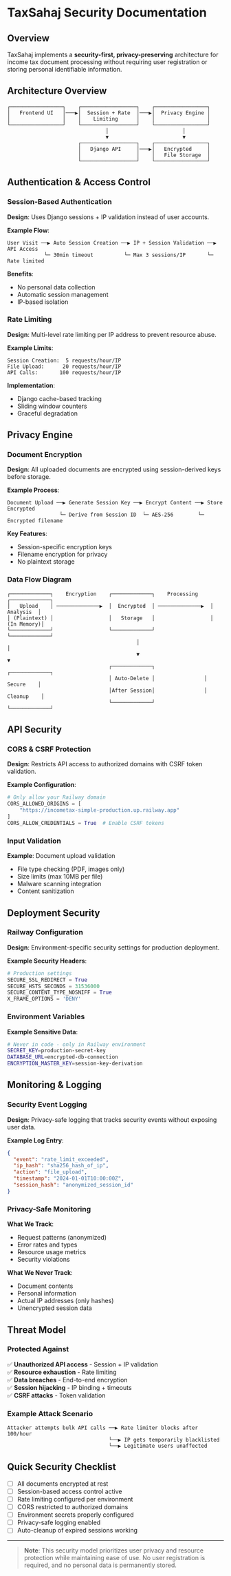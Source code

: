# TaxSahaj Security Documentation

## Overview

TaxSahaj implements a **security-first, privacy-preserving** architecture for income tax document processing without requiring user registration or storing personal identifiable information.

## Architecture Overview

```
┌─────────────────┐    ┌──────────────────┐    ┌─────────────────┐
│   Frontend UI   │───▶│  Session + Rate  │───▶│  Privacy Engine │
│                 │    │    Limiting      │    │                 │
└─────────────────┘    └──────────────────┘    └─────────────────┘
                                │                        │
                                ▼                        ▼
                       ┌──────────────────┐    ┌─────────────────┐
                       │   Django API     │───▶│   Encrypted     │
                       │                  │    │   File Storage  │
                       └──────────────────┘    └─────────────────┘
```

## Authentication & Access Control

### Session-Based Authentication
**Design**: Uses Django sessions + IP validation instead of user accounts.

**Example Flow**:
```
User Visit ──▶ Auto Session Creation ──▶ IP + Session Validation ──▶ API Access
            └─ 30min timeout          └─ Max 3 sessions/IP       └─ Rate limited
```

**Benefits**:
- No personal data collection
- Automatic session management
- IP-based isolation

### Rate Limiting
**Design**: Multi-level rate limiting per IP address to prevent resource abuse.

**Example Limits**:
```
Session Creation:  5 requests/hour/IP
File Upload:      20 requests/hour/IP  
API Calls:       100 requests/hour/IP
```

**Implementation**:
- Django cache-based tracking
- Sliding window counters
- Graceful degradation

## Privacy Engine

### Document Encryption
**Design**: All uploaded documents are encrypted using session-derived keys before storage.

**Example Process**:
```
Document Upload ──▶ Generate Session Key ──▶ Encrypt Content ──▶ Store Encrypted
                 └─ Derive from Session ID  └─ AES-256        └─ Encrypted filename
```

**Key Features**:
- Session-specific encryption keys
- Filename encryption for privacy
- No plaintext storage

### Data Flow Diagram
```
┌─────────────┐    Encryption    ┌─────────────┐    Processing    ┌─────────────┐
│   Upload    │ ──────────────▶  │  Encrypted  │ ──────────────▶  │   Analysis  │
│ (Plaintext) │                  │   Storage   │                  │  (In Memory)│
└─────────────┘                  └─────────────┘                  └─────────────┘
                                          │                              │
                                          ▼                              ▼
                                 ┌─────────────┐                ┌─────────────┐
                                 │ Auto-Delete │                │   Secure    │
                                 │After Session│                │  Cleanup    │
                                 └─────────────┘                └─────────────┘
```

## API Security

### CORS & CSRF Protection
**Design**: Restricts API access to authorized domains with CSRF token validation.

**Example Configuration**:
```python
# Only allow your Railway domain
CORS_ALLOWED_ORIGINS = [
    "https://incometax-simple-production.up.railway.app"
]
CORS_ALLOW_CREDENTIALS = True  # Enable CSRF tokens
```

### Input Validation
**Example**: Document upload validation
- File type checking (PDF, images only)
- Size limits (max 10MB per file)
- Malware scanning integration
- Content sanitization

## Deployment Security

### Railway Configuration
**Design**: Environment-specific security settings for production deployment.

**Example Security Headers**:
```python
# Production settings
SECURE_SSL_REDIRECT = True
SECURE_HSTS_SECONDS = 31536000
SECURE_CONTENT_TYPE_NOSNIFF = True
X_FRAME_OPTIONS = 'DENY'
```

### Environment Variables
**Example Sensitive Data**:
```bash
# Never in code - only in Railway environment
SECRET_KEY=production-secret-key
DATABASE_URL=encrypted-db-connection
ENCRYPTION_MASTER_KEY=session-key-derivation
```

## Monitoring & Logging

### Security Event Logging
**Design**: Privacy-safe logging that tracks security events without exposing user data.

**Example Log Entry**:
```json
{
  "event": "rate_limit_exceeded",
  "ip_hash": "sha256_hash_of_ip",
  "action": "file_upload", 
  "timestamp": "2024-01-01T10:00:00Z",
  "session_hash": "anonymized_session_id"
}
```

### Privacy-Safe Monitoring
**What We Track**:
- Request patterns (anonymized)
- Error rates and types
- Resource usage metrics
- Security violations

**What We Never Track**:
- Document contents
- Personal information
- Actual IP addresses (only hashes)
- Unencrypted session data

## Threat Model

### Protected Against
✅ **Unauthorized API access** - Session + IP validation  
✅ **Resource exhaustion** - Rate limiting  
✅ **Data breaches** - End-to-end encryption  
✅ **Session hijacking** - IP binding + timeouts  
✅ **CSRF attacks** - Token validation  

### Example Attack Scenario
```
Attacker attempts bulk API calls ──▶ Rate limiter blocks after 100/hour
                                 └──▶ IP gets temporarily blacklisted
                                 └──▶ Legitimate users unaffected
```

## Quick Security Checklist

- [ ] All documents encrypted at rest
- [ ] Session-based access control active  
- [ ] Rate limiting configured per environment
- [ ] CORS restricted to authorized domains
- [ ] Environment secrets properly configured
- [ ] Privacy-safe logging enabled
- [ ] Auto-cleanup of expired sessions working

---

> **Note**: This security model prioritizes user privacy and resource protection while maintaining ease of use. No user registration is required, and no personal data is permanently stored.